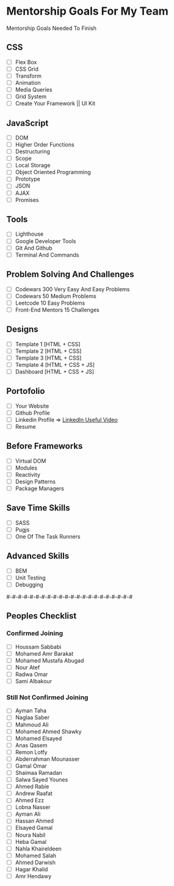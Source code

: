 # Mentorship Goals For My Team

Mentorship Goals Needed To Finish

## CSS

- [ ] Flex Box
- [ ] CSS Grid
- [ ] Transform
- [ ] Animation
- [ ] Media Queries
- [ ] Grid System
- [ ] Create Your Framework || UI Kit

## JavaScript

- [ ] DOM
- [ ] Higher Order Functions
- [ ] Destructuring
- [ ] Scope
- [ ] Local Storage
- [ ] Object Oriented Programming
- [ ] Prototype
- [ ] JSON
- [ ] AJAX
- [ ] Promises

## Tools 

- [ ] Lighthouse
- [ ] Google Developer Tools
- [ ] Git And Github
- [ ] Terminal And Commands

## Problem Solving And Challenges

- [ ] Codewars 300 Very Easy And Easy Problems
- [ ] Codewars 50 Medium Problems
- [ ] Leetcode 10 Easy Problems
- [ ] Front-End Mentors 15 Challenges

## Designs

- [ ] Template 1 [HTML + CSS]
- [ ] Template 2 [HTML + CSS]
- [ ] Template 3 [HTML + CSS]
- [ ] Template 4 [HTML + CSS + JS]
- [ ] Dashboard [HTML + CSS + JS]

## Portofolio

- [ ] Your Website
- [ ] Github Profile
- [ ] Linkedin Profile => [LinkedIn Useful Video](https://www.youtube.com/watch?v=7JysIkTyccs)
- [ ] Resume

## Before Frameworks

- [ ] Virtual DOM
- [ ] Modules
- [ ] Reactivity
- [ ] Design Patterns
- [ ] Package Managers

## Save Time Skills

- [ ] SASS
- [ ] Pugjs
- [ ] One Of The Task Runners

## Advanced Skills

- [ ] BEM
- [ ] Unit Testing
- [ ] Debugging

#-#-#-#-#-#-#-#-#-#-#-#-#-#-#-#-#-#-#-#-#-#

## Peoples Checklist

### Confirmed Joining

- [ ] Houssam Sabbabi
- [ ] Mohamed Amr Barakat
- [ ] Mohamed Mustafa Abugad
- [ ] Nour Atef
- [ ] Radwa Omar
- [ ] Sami Albakour

### Still Not Confirmed Joining

- [ ] Ayman Taha
- [ ] Naglaa Saber
- [ ] Mahmoud Ali
- [ ] Mohamed Ahmed Shawky
- [ ] Mohamed Elsayed
- [ ] Anas Qasem
- [ ] Remon Lotfy
- [ ] Abderrahman Mounasser
- [ ] Gamal Omar
- [ ] Shaimaa Ramadan
- [ ] Salwa Sayed Younes
- [ ] Ahmed Rabie
- [ ] Andrew Raafat
- [ ] Ahmed Ezz
- [ ] Lobna Nasser
- [ ] Ayman Ali
- [ ] Hassan Ahmed
- [ ] Elsayed Gamal
- [ ] Noura Nabil
- [ ] Heba Gamal
- [ ] Nahla Khaireldeen
- [ ] Mohamed Salah
- [ ] Ahmed Darwish
- [ ] Hagar Khalid
- [ ] Amr Hendawy
